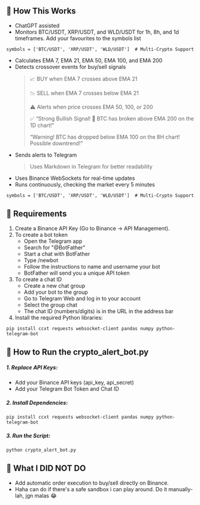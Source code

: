 
## 📌 How This Works

-  ChatGPT assisted
- 	Monitors BTC/USDT, XRP/USDT, and WLD/USDT for 1h, 8h, and 1d timeframes. Add your favourites to the symbols list
```
symbols = ['BTC/USDT', 'XRP/USDT', 'WLD/USDT']  # Multi-Crypto Support
```
- 	Calculates EMA 7, EMA 21, EMA 50, EMA 100, and EMA 200
- 	Detects crossover events for buy/sell signals
      >📈 BUY when EMA 7 crosses above EMA 21
      >
      >📉 SELL when EMA 7 crosses below EMA 21
      >
      >⚠️ Alerts when price crosses EMA 50, 100, or 200
      >
      >✅ “Strong Bullish Signal! 🚀 BTC has broken above EMA 200 on the 1D chart!”
      >
      >“Warning! BTC has dropped below EMA 100 on the 8H chart! Possible downtrend!”
-   Sends alerts to Telegram
      >Uses Markdown in Telegram for better readability
-   Uses Binance WebSockets for real-time updates
-   Runs continuously, checking the market every 5 minutes

```
symbols = ['BTC/USDT', 'XRP/USDT', 'WLD/USDT']  # Multi-Crypto Support
```
## 📌 Requirements

1.	Create a Binance API Key (Go to Binance → API Management).
2.  To create a bot token 
    - Open the Telegram app
    - Search for "@BotFather"
    - Start a chat with BotFather
    - Type /newbot
    - Follow the instructions to name and username your bot
    - BotFather will send you a unique API token
3. To create a chat ID 
    - Create a new chat group
    - Add your bot to the group
    - Go to Telegram Web and log in to your account
    - Select the group chat
    - The chat ID (numbers/digits) is in the URL in the address bar
4. Install the required Python libraries:
```
pip install ccxt requests websocket-client pandas numpy python-telegram-bot
```


## 📌 How to Run the crypto_alert_bot.py

##### 1. Replace API Keys:

- 	Add your Binance API keys (api_key, api_secret)
- 	Add your Telegram Bot Token and Chat ID

##### 2. Install Dependencies:
```
pip install ccxt requests websocket-client pandas numpy python-telegram-bot
```
##### 3. Run the Script:
```
python crypto_alert_bot.py
```

## 📌 What I DID NOT DO
- Add automatic order execution to buy/sell directly on Binance. 
- Haha can do if there's a safe sandbox i can play around. Do it manually-lah, jgn malas 😂
 

